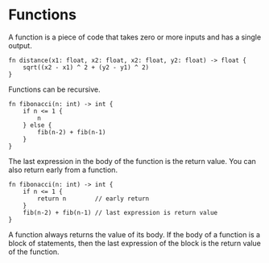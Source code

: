# Functions

A function is a piece of code that takes zero or more inputs and has a single output.

```
fn distance(x1: float, x2: float, x2: float, y2: float) -> float {
    sqrt((x2 - x1) ^ 2 + (y2 - y1) ^ 2)
}
```

Functions can be recursive.

```
fn fibonacci(n: int) -> int {
    if n <= 1 {
        n
    } else {
        fib(n-2) + fib(n-1)
    }
}
```

The last expression in the body of the function is the return value. You can also return early from a function.

```
fn fibonacci(n: int) -> int {
    if n <= 1 {
        return n        // early return
    }
    fib(n-2) + fib(n-1) // last expression is return value
}
```

A function always returns the value of its body.
If the body of a function is a block of statements, then the last expression of the block is the return value of the
function.